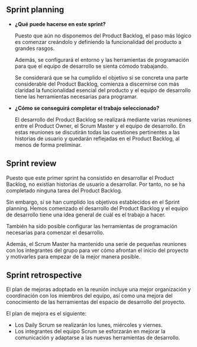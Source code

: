 ## Sprint planning

* **¿Qué puede hacerse en este sprint?**

  Puesto que aún no disponemos del Product Backlog, el paso más lógico es comenzar creándolo y definiendo la funcionalidad del producto a grandes rasgos.
  
  Además, se configurará el entorno y las herramientas de programación para que el equipo de desarrollo se sienta cómodo trabajando.

  Se considerará que se ha cumplido el objetivo si se concreta una parte considerable del Product Backlog, comienza a discernirse con más claridad la funcionalidad esencial del producto y el equipo de desarrollo tiene las herramientas necesarias para programar.

* **¿Cómo se conseguirá completar el trabajo seleccionado?**

  El desarrollo del Product Backlog se realizará mediante varias reuniones entre el Product Owner, el Scrum Master y el equipo de desarrollo. En estas reuniones se discutirán todas las cuestiones pertinentes a las historias de usuario y quedarán reflejadas en el Product Backlog, al menos de forma preliminar.

## Sprint review

Puesto que este primer sprint ha consistido en desarrollar el Product Backlog, no existían historias de usuario a desarrollar. Por tanto, no se ha completado ninguna tarea del Product Backlog.

Sin embargo, sí se han cumplido los objetivos establecidos en el Sprint planning. Hemos comenzado el desarrollo del Product Backlog y el equipo de desarrollo tiene una idea general de cuál es el trabajo a hacer.

También ha sido posible configurar las herramientas de programación necesarias para comenzar el desarrollo.

Además, el Scrum Master ha mantenido una serie de pequeñas reuniones con los integrantes del grupo para ver cómo afrontan el inicio del proyecto y motivarles para empezar de la mejor manera posible.

## Sprint retrospective

El plan de mejoras adoptado en la reunión incluye una mejor organización y coordinación con los miembros del equipo, así como una mejora del conocimiento de las herramientas del espacio de desarrollo del proyecto.

El plan de mejora es el siguiente:

* Los Daily Scrum se realizarán los lunes, miércoles y viernes.
* Los integrantes del equipo Scrum se esforzarán en mejorar la comunicación y adaptarse a las nuevas herramientas de desarrollo.
